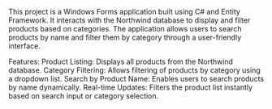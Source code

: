 This project is a Windows Forms application built using C# and Entity Framework. It interacts with the Northwind database to display and filter products based on categories. The application allows users to search products by name and filter them by category through a user-friendly interface.

Features:
Product Listing: Displays all products from the Northwind database.
Category Filtering: Allows filtering of products by category using a dropdown list.
Search by Product Name: Enables users to search products by name dynamically.
Real-time Updates: Filters the product list instantly based on search input or category selection.
